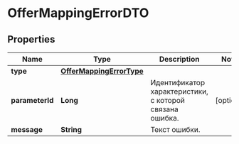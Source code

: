 

# OfferMappingErrorDTO

## Properties

Name | Type | Description | Notes
------------ | ------------- | ------------- | -------------
**type** | [**OfferMappingErrorType**](OfferMappingErrorType.md) |  | 
**parameterId** | **Long** | Идентификатор характеристики, с которой связана ошибка. |  [optional]
**message** | **String** | Текст ошибки. | 





